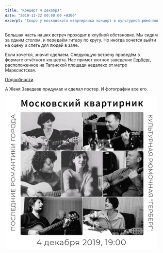 ```yaml
---
title: "Концерт 4 декабря"
date: "2019-11-22 00:00:00 +0300"
excerpt: "Скоро у московского квартирника концерт в культурной рюмочной Герберг."
---
```


Большая часть наших встреч проходит в клубной обстановке. Мы сидим за одним столом, и передаём гитару по кругу. Но иногда хочется выйти на сцену и спеть для людей в зале.

Если хочется, значит сделаем. Следующую встречу проведём в формате отчётного концерта. Нас примет уютное заведение [Герберг](https://vk.com/gerberg.moscow), расположенное на Таганской площади недалеко от метро Марксистская.

[Подробности](https://www.meetup.com/ru-RU/bardmsk/events/266548394/).

А Женя Заведеев придумал и сделал постер. И фотографии все его.

![Постер отчётного концерта Московского квартирника](/img/poster.jpg)